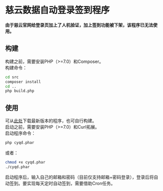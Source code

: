 # 慈云数据自动登录签到程序
**由于慈云官网给登录页加上了人机验证，加上签到功能被下架，该程序已无法使用。**
## 构建
构建之前，需要安装PHP（>=7.0）和Composer。  
构建命令：
```bash
cd src
composer install
cd ..
php build.php
```
## 使用
可从[此处](https://github.com/yucho123987/cyqd/releases)下载最新版本的程序，也可自行构建。  
启动之前，需要安装PHP（>=7.0）和Curl拓展。  
启动程序命令：
```bash
php cyqd.phar
```
或者：
```bash
chmod +x cyqd.phar
./cyqd.phar
```
启动程序后，输入自己的邮箱和密码（目前仅支持邮箱+密码登录），登录后将自动签到。要实现每天定时自动签到，需要借助Cron任务。